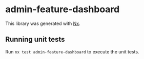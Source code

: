 # admin-feature-dashboard

This library was generated with [Nx](https://nx.dev).

## Running unit tests

Run `nx test admin-feature-dashboard` to execute the unit tests.
